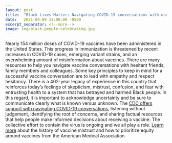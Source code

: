 ```yaml
---
layout: post
title:  "Black Lives Matter: Navigating COVID-19 conversations with our families"
date:   2021-04-09 12:00:00 -0500
excerpt_separator: <!--more-->
image: img/black-people-celebrating.jpg
---
```

Nearly 154 million doses of COVID-19 vaccines have been administered in the United States. This progress in immunization is threatened by recent increases in COVID-19 cases, emerging variant strains, and <!--more--> an overwhelming amount of misinformation about vaccines. There are many resources to help you navigate vaccine conversations with hesitant friends, family members and colleagues. Some key principles to keep in mind for a successful vaccine conversation are to lead with empathy and respect hesitancy. There is a 402-year legacy of experience in this country that reinforces today’s feelings of skepticism, mistrust, confusion, and fear with entrusting health to a system that has betrayed and harmed Black people. In this regard, it is important to acknowledge uncertainty and be sure to communicate clearly what is known versus unknown. The [CDC offers support with navigating COVID-19 conversations][cdc], listening without judgement, identifying the root of concerns, and sharing factual resources that help people make informed decisions about receiving a vaccine. The collective effort to contain the virus is ongoing and we all play a role. [Learn more][learn-more] about the history of vaccine mistrust and how to prioritize equity around vaccines from the American Medical Association.

[cdc]: http://r20.rs6.net/tn.jsp?f=001BgwqSbIZKCTCfH5Q4gP881rQ6lTfCtHjzz7NtP7M9lRxWoWXHGqUkXtLM8waDG7yIYiEV_sM-bNpp32wGyh2uVik-ZYz04T3KnXJQusiREEOIsqwTj1JmjoYLMqZoNLMQh8w0MiadtV5M1SEFZDHd7TyFRZgsD_pWwQXiwXjcxHDC1FO_33t6wUxDvE_Xy7NxxzBN0MunDEl2qZGAb_rVq7hZa-cPC_b&c=_ptWZ7LEp6fp0ky_8n8JoAKv0vqbBasfmBfHwHqukFY4dQqkTiR6tA==&ch=47Wy0vMjropv5ccRPwuNuSgmv7O3LOHBhhmOHhsoHPVeB7wrmUdNaQ==
[learn-more]: http://r20.rs6.net/tn.jsp?f=001BgwqSbIZKCTCfH5Q4gP881rQ6lTfCtHjzz7NtP7M9lRxWoWXHGqUkXtLM8waDG7yMl4QmzFZDvYBPAbozgQsatGl8Fypfi6VnVDyWGtOfsTLPAcYIkz1Cyg31MRYpWI6Sea9S6BQVNK0lwWXhY0nWcfMADtuFkjIXCATllzpIOn47_3uk9n-ls3dMZdKiqSSj3ZcVdUTC8iHjfsksv-UlsYYZy0AKLksig2E6_tG61-v4-hHF6oDmcOWHWshXD-hNubh5rH9gXGZdrN8PX4nMQ==&c=_ptWZ7LEp6fp0ky_8n8JoAKv0vqbBasfmBfHwHqukFY4dQqkTiR6tA==&ch=47Wy0vMjropv5ccRPwuNuSgmv7O3LOHBhhmOHhsoHPVeB7wrmUdNaQ==
